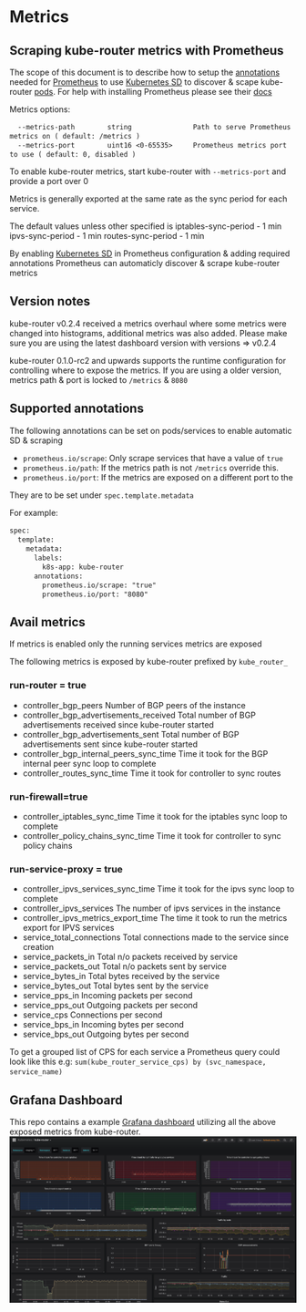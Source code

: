 # Metrics

## Scraping kube-router metrics with Prometheus

The scope of this document is to describe how to setup the [annotations](https://kubernetes.io/docs/concepts/overview/working-with-objects/annotations/) needed for [Prometheus](https://prometheus.io/) to use [Kubernetes SD](https://prometheus.io/docs/prometheus/latest/configuration/configuration/#<kubernetes_sd_config>) to discover & scape kube-router [pods](https://kubernetes.io/docs/concepts/workloads/pods/pod/).
For help with installing Prometheus please see their [docs](https://prometheus.io/docs/introduction/overview/)

Metrics options:

      --metrics-path        string               Path to serve Prometheus metrics on ( default: /metrics )
      --metrics-port        uint16 <0-65535>     Prometheus metrics port to use ( default: 0, disabled )

To enable kube-router metrics, start kube-router with `--metrics-port` and provide a port over 0

Metrics is generally exported at the same rate as the sync period for each service.

The default values unless other specified is
    iptables-sync-period - 1 min
    ipvs-sync-period - 1 min
    routes-sync-period - 1 min

By enabling [Kubernetes SD](https://prometheus.io/docs/prometheus/latest/configuration/configuration/#<kubernetes_sd_config>) in Prometheus configuration & adding required annotations Prometheus can automaticly discover & scrape kube-router metrics

## Version notes
kube-router v0.2.4 received a metrics overhaul where some metrics were changed into histograms, additional metrics was also added. Please make sure you are using the latest dashboard version with versions => v0.2.4

kube-router 0.1.0-rc2 and upwards supports the runtime configuration for controlling where to expose the metrics. If you are using a older version, metrics path & port is locked to `/metrics` & `8080`

## Supported annotations

The following annotations can be set on pods/services to enable automatic SD & scraping

* `prometheus.io/scrape`: Only scrape services that have a value of `true`
* `prometheus.io/path`: If the metrics path is not `/metrics` override this.
* `prometheus.io/port`: If the metrics are exposed on a different port to the

They are to be set under `spec.template.metadata`

For example:

    spec:
      template:
        metadata:
          labels:
            k8s-app: kube-router
          annotations:
            prometheus.io/scrape: "true"
            prometheus.io/port: "8080"

## Avail metrics

If metrics is enabled  only the running services metrics are exposed

The following metrics is exposed by kube-router prefixed by `kube_router_`

### run-router = true

* controller_bgp_peers
  Number of BGP peers of the instance
* controller_bgp_advertisements_received
  Total number of BGP advertisements received since kube-router started
* controller_bgp_advertisements_sent
  Total number of BGP advertisements sent since kube-router started
* controller_bgp_internal_peers_sync_time
  Time it took for the BGP internal peer sync loop to complete
* controller_routes_sync_time
  Time it took for controller to sync routes

### run-firewall=true

* controller_iptables_sync_time
  Time it took for the iptables sync loop to complete
* controller_policy_chains_sync_time
  Time it took for controller to sync policy chains

### run-service-proxy = true

* controller_ipvs_services_sync_time
  Time it took for the ipvs sync loop to complete
* controller_ipvs_services
  The number of ipvs services in the instance
* controller_ipvs_metrics_export_time
  The time it took to run the metrics export for IPVS services
* service_total_connections
  Total connections made to the service since creation
* service_packets_in
  Total n/o packets received by service
* service_packets_out
  Total n/o packets sent by service
* service_bytes_in
  Total bytes received by the service
* service_bytes_out
  Total bytes sent by the service
* service_pps_in
  Incoming packets per second
* service_pps_out
  Outgoing packets per second
* service_cps
  Connections per second
* service_bps_in
  Incoming bytes per second
* service_bps_out
  Outgoing bytes per second

To get a grouped list of CPS for each service a Prometheus query could look like this e.g: 
`sum(kube_router_service_cps) by (svc_namespace, service_name)`

## Grafana Dashboard

This repo contains a example [Grafana dashboard](https://raw.githubusercontent.com/cloudnativelabs/kube-router/master/dashboard/kube-router.json) utilizing all the above exposed metrics from kube-router.
![dashboard](https://raw.githubusercontent.com/cloudnativelabs/kube-router/master/dashboard/dashboard.png)